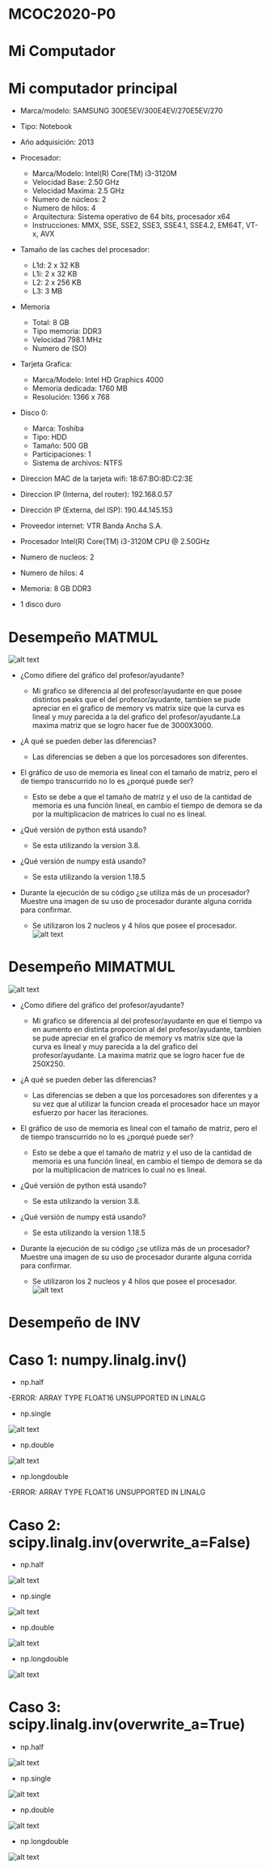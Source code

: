 # MCOC2020-P0

# Mi Computador
# Mi computador principal
* Marca/modelo:  SAMSUNG 300E5EV/300E4EV/270E5EV/270
* Tipo: Notebook
* Año adquisición: 2013
* Procesador:
  * Marca/Modelo: Intel(R) Core(TM) i3-3120M
  * Velocidad Base: 2.50 GHz
  * Velocidad Maxima: 2.5 GHz
  * Numero de núcleos: 2
  * Numero de hilos: 4
  * Arquitectura: Sistema operativo de 64 bits, procesador x64
  * Instrucciones: MMX, SSE, SSE2, SSE3, SSE4.1, SSE4.2, EM64T, VT-x, AVX
* Tamaño de las caches del procesador:
  * L1d: 2 x 32 KB
  * L1i: 2 x 32 KB
  * L2: 2 x 256 KB
  * L3: 3 MB
* Memoria
  * Total: 8 GB
  * Tipo memoria: DDR3
  * Velocidad 798.1 MHz
  * Numero de (SO)
* Tarjeta Grafica:
  * Marca/Modelo: Intel HD Graphics 4000
  * Memoria dedicada: 1760 MB
  * Resolución: 1366 x 768
* Disco 0:
  * Marca: Toshiba
  * Tipo: HDD
  * Tamaño: 500 GB
  * Participaciones: 1 
  * Sistema de archivos: NTFS


* Direccion MAC de la tarjeta wifi: 18:67:BO:8D:C2:3E
* Direccion IP (Interna, del router): 192.168.0.57
* Dirección IP (Externa, del ISP): 190.44.145.153
* Proveedor internet: VTR Banda Ancha S.A.

* Procesador Intel(R) Core(TM) i3-3120M CPU @ 2.50GHz
* Numero de nucleos: 2
* Numero de hilos: 4
* Memoria: 8 GB DDR3
* 1 disco duro

# Desempeño MATMUL

![alt text](https://github.com/jmbarriga1/MCOC2020-P0/blob/master/graphic.png?raw=true)
* ¿Como difiere del gráfico del profesor/ayudante?
  * Mi grafico se diferencia al del profesor/ayudante  en que posee distintos peaks que el del profesor/ayudante, tambien se pude apreciar en el grafico de memory vs matrix size que la curva es lineal y muy parecida a la del grafico del profesor/ayudante.La maxima matriz que se logro hacer fue de 3000X3000.
 
* ¿A qué se pueden deber las diferencias?
  * Las diferencias se deben a que los porcesadores son diferentes.

* El gráfico de uso de memoria es lineal con el tamaño de matriz, pero el de tiempo transcurrido no lo es ¿porqué puede ser?
  * Esto se debe a que el tamaño de matriz y el uso de la cantidad de memoria es una función lineal, en cambio el tiempo de demora se da por la multiplicacion de matrices lo cual no es lineal.
 
 * ¿Qué versión de python está usando?
   * Se esta utilizando la version 3.8.
 
 * ¿Qué versión de numpy está usando?
   * Se esta utilizando la version 1.18.5
 
 * Durante la ejecución de su código ¿se utiliza más de un procesador? Muestre una imagen de su uso de procesador durante alguna corrida     para confirmar.
   * Se utilizaron los 2 nucleos y 4 hilos que posee el procesador.
  ![alt text](https://github.com/jmbarriga1/MCOC2020-P0/blob/master/Uso_procesador_Desempe%C3%B1o_MATMUL.png?raw=true)
  
  # Desempeño MIMATMUL
  
  ![alt text](https://github.com/jmbarriga1/MCOC2020-P0/blob/master/graphicmimatmul.png?raw=true)
  
* ¿Como difiere del gráfico del profesor/ayudante?
  * Mi grafico se diferencia al del profesor/ayudante  en que el tiempo va en aumento en distinta proporcion al del profesor/ayudante, tambien se pude apreciar en el grafico de memory vs matrix size que la curva es lineal y muy parecida a la del grafico del profesor/ayudante. La maxima matriz que se logro hacer fue de 250X250.

* ¿A qué se pueden deber las diferencias?
  * Las diferencias se deben a que los porcesadores son diferentes y a su vez que al utilizar la funcion creada el procesador hace un mayor esfuerzo por hacer las iteraciones.
  
* El gráfico de uso de memoria es lineal con el tamaño de matriz, pero el de tiempo transcurrido no lo es ¿porqué puede ser?
  * Esto se debe a que el tamaño de matriz y el uso de la cantidad de memoria es una función lineal, en cambio el tiempo de demora se da por la multiplicacion de matrices lo cual no es lineal.

* ¿Qué versión de python está usando?
   * Se esta utilizando la version 3.8.
  
* ¿Qué versión de numpy está usando?
   * Se esta utilizando la version 1.18.5

* Durante la ejecución de su código ¿se utiliza más de un procesador? Muestre una imagen de su uso de procesador durante alguna corrida     para confirmar.
   * Se utilizaron los 2 nucleos y 4 hilos que posee el procesador.
![alt text](https://github.com/jmbarriga1/MCOC2020-P0/blob/master/Uso_procesador_Desempe%C3%B1o_MIMATMUL.png?raw=true)

# Desempeño de INV

# Caso 1: numpy.linalg.inv()

* np.half 

-ERROR: ARRAY TYPE FLOAT16 UNSUPPORTED IN LINALG

* np.single

![alt text](https://github.com/jmbarriga1/MCOC2020-P0/blob/master/graphic_inv_caso_1_single.png?raw=true)

* np.double

![alt text](https://github.com/jmbarriga1/MCOC2020-P0/blob/master/graphic_inv_caso_1_double.png?raw=true)

* np.longdouble

-ERROR: ARRAY TYPE FLOAT16 UNSUPPORTED IN LINALG

# Caso 2: scipy.linalg.inv(overwrite_a=False)

* np.half 

![alt text](https://github.com/jmbarriga1/MCOC2020-P0/blob/master/graphic_inv_caso_2_half.png?raw=true)

* np.single

![alt text](https://github.com/jmbarriga1/MCOC2020-P0/blob/master/graphic_inv_caso_2_single.png?raw=true)

* np.double

![alt text](https://github.com/jmbarriga1/MCOC2020-P0/blob/master/graphic_inv_caso_2_double.png?raw=true)

* np.longdouble

![alt text](https://github.com/jmbarriga1/MCOC2020-P0/blob/master/graphic_inv_caso_2_longdouble.png?raw=true)

# Caso 3: scipy.linalg.inv(overwrite_a=True)

* np.half 

![alt text](https://github.com/jmbarriga1/MCOC2020-P0/blob/master/graphic_inv_caso_3_half.png?raw=true)

* np.single

![alt text](https://github.com/jmbarriga1/MCOC2020-P0/blob/master/graphic_inv_caso_3_single.png?raw=true)

* np.double

![alt text](https://github.com/jmbarriga1/MCOC2020-P0/blob/master/graphic_inv_caso_3_double.png?raw=true)

* np.longdouble

![alt text](https://github.com/jmbarriga1/MCOC2020-P0/blob/master/graphic_inv_caso_3_longdouble.png?raw=true)


